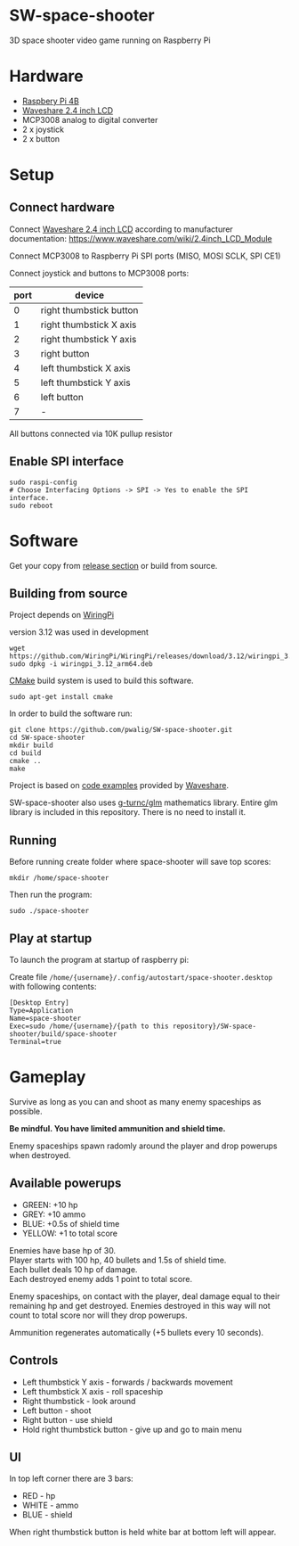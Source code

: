 # SW-space-shooter

3D space shooter video game running on Raspberry Pi

# Hardware

* [Raspbery Pi 4B](https://www.raspberrypi.com/products/raspberry-pi-4-model-b/)
* [Waveshare 2.4 inch LCD](https://www.waveshare.com/2.4inch-lcd-module.htm)
* MCP3008 analog to digital converter
* 2 x joystick
* 2 x button

# Setup

## Connect hardware

Connect [Waveshare 2.4 inch LCD](https://www.waveshare.com/2.4inch-lcd-module.htm) according to manufacturer documentation: https://www.waveshare.com/wiki/2.4inch_LCD_Module

Connect MCP3008 to Raspberry Pi SPI ports (MISO, MOSI SCLK, SPI CE1)

Connect joystick and buttons to MCP3008 ports:

| port | device |
| --- | --- |
| 0 | right thumbstick button |
| 1 | right thumbstick X axis |
| 2 | right thumbstick Y axis |
| 3 | right button |
| 4 | left thumbstick X axis |
| 5 | left thumbstick Y axis |
| 6 | left button |
| 7 | - |

All buttons connected via 10K pullup resistor

## Enable SPI interface

```
sudo raspi-config
# Choose Interfacing Options -> SPI -> Yes to enable the SPI interface.
sudo reboot
```

# Software

Get your copy from [release section](https://github.com/pwalig/SW-space-shooter/releases) or build from source.

## Building from source

Project depends on [WiringPi](https://github.com/WiringPi/WiringPi)

version 3.12 was used in development

```
wget https://github.com/WiringPi/WiringPi/releases/download/3.12/wiringpi_3.12_arm64.deb
sudo dpkg -i wiringpi_3.12_arm64.deb
```


[CMake](https://cmake.org/) build system is used to build this software.

```
sudo apt-get install cmake
```

In order to build the software run:

```
git clone https://github.com/pwalig/SW-space-shooter.git
cd SW-space-shooter
mkdir build
cd build
cmake ..
make
```

Project is based on [code examples](https://files.waveshare.com/upload/8/8d/LCD_Module_RPI_code.7z) provided by [Waveshare](https://www.waveshare.com/).

SW-space-shooter also uses [g-turnc/glm](https://github.com/g-truc/glm) mathematics library. Entire glm library is included in this repository. There is no need to install it.

## Running

Before running create folder where space-shooter will save top scores:

```
mkdir /home/space-shooter
```

Then run the program:

```
sudo ./space-shooter
```

## Play at startup

To launch the program at startup of raspberry pi:

Create file `/home/{username}/.config/autostart/space-shooter.desktop` with following contents:

```
[Desktop Entry]
Type=Application
Name=space-shooter
Exec=sudo /home/{username}/{path to this repository}/SW-space-shooter/build/space-shooter
Terminal=true
```

# Gameplay

Survive as long as you can and shoot as many enemy spaceships as possible.

**Be mindful. You have limited ammunition and shield time.**

Enemy spaceships spawn radomly around the player and drop powerups when destroyed.

## Available powerups

* GREEN: +10 hp
* GREY: +10 ammo
* BLUE: +0.5s of shield time
* YELLOW: +1 to total score

Enemies have base hp of 30.  
Player starts with 100 hp, 40 bullets and 1.5s of shield time.  
Each bullet deals 10 hp of damage.  
Each destroyed enemy adds 1 point to total score.

Enemy spaceships, on contact with the player, deal damage equal to their remaining hp and get destroyed. Enemies destroyed in this way will not count to total score nor will they drop powerups.

Ammunition regenerates automatically (+5 bullets every 10 seconds).

## Controls

* Left thumbstick Y axis - forwards / backwards movement
* Left thumbstick X axis - roll spaceship
* Right thumbstick  - look around
* Left button - shoot
* Right button - use shield
* Hold right thumbstick button - give up and go to main menu

## UI

In top left corner there are 3 bars:

* RED - hp
* WHITE - ammo
* BLUE - shield

When right thumbstick button is held white bar at bottom left will appear.
